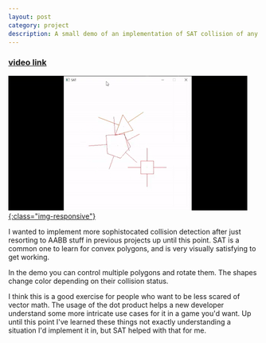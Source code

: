 ```yaml
---
layout: post
category: project
description: A small demo of an implementation of SAT collision of any convex polygons.
---
```


### [video link](https://youtu.be/TX0AjeiljTw?si=xjHYhMu6p5JKCcFl)

[ ![preview3](/assets/images/projects/sat_preview.gif){:class="img-responsive"} ](https://youtu.be/TX0AjeiljTw?si=xjHYhMu6p5JKCcFl)

I wanted to implement more sophistocated collision detection after just resorting to AABB stuff in previous projects up until this point. SAT is a common one to learn for convex polygons, and is very visually satisfying to get working.

In the demo you can control multiple polygons and rotate them. The shapes change color depending on their collision status.

I think this is a good exercise for people who want to be less scared of vector math. The usage of the dot product helps a new developer understand some more intricate use cases for it in a game you'd want. Up until this point I've learned these things not exactly understanding a situation I'd implement it in, but SAT helped with that for me.
